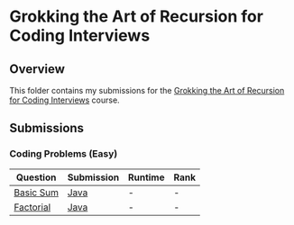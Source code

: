 # Grokking the Art of Recursion for Coding Interviews

## Overview
This folder contains my submissions for the [Grokking the Art of Recursion for Coding Interviews](https://www.designgurus.io/course/grokking-recursion-for-coding-interview) course.

## Submissions
### Coding Problems (Easy)
| Question                                                                               | Submission                                                                                                                              | Runtime | Rank |
|----------------------------------------------------------------------------------------|-----------------------------------------------------------------------------------------------------------------------------------------|---------|------|
| [Basic Sum](https://www.designgurus.io/course-play/grokking-recursion/doc/1-basic-sum) | [Java](https://github.com/shumarb/designgurus/blob/main/grokking-the-art-of-recursion-for-coding-interviews/submissions/BasicSum.java)  | -       | -    |
| [Factorial](https://www.designgurus.io/course-play/grokking-recursion/doc/2-factorial) | [Java](https://github.com/shumarb/designgurus/blob/main/grokking-the-art-of-recursion-for-coding-interviews/submissions/Factorial.java) | -       | -    |
